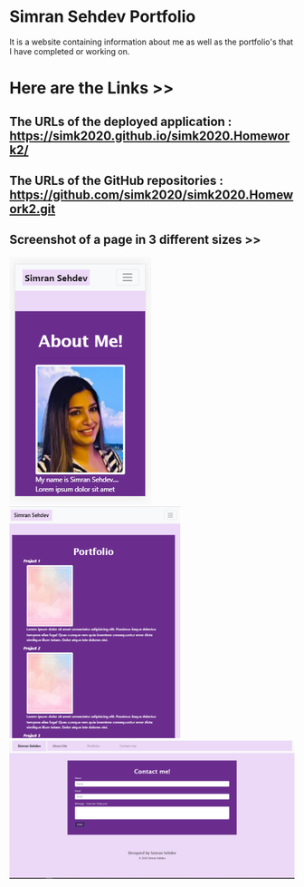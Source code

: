 
# Simran Sehdev Portfolio
It is a website containing information about me as well as the portfolio's that I have completed or working on. 

# Here are the Links >> 

## The URLs of the deployed application : https://simk2020.github.io/simk2020.Homework2/

## The URLs of the GitHub repositories : https://github.com/simk2020/simk2020.Homework2.git


## Screenshot of a page in 3 different sizes >>

![demonstration](.\assets\images\S1.png)
![demonstration](.\assets\images\M2.png)
![demonstration](.\assets\images\L3.png)
